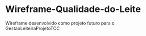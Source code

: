 # Wireframe-Qualidade-do-Leite
Wireframe desenvolvido como projeto futuro para o GestaoLeiteiraProjetoTCC
